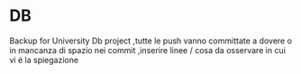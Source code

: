 # DB
Backup for University Db project ,tutte le push vanno committate a dovere o in mancanza di spazio nei commit ,inserire linee / cosa da osservare in cui vi é la spiegazione
